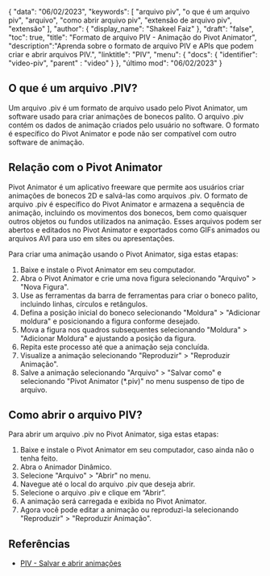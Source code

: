 {
"data": "06/02/2023",
  "keywords": [
"arquivo piv",
"o que é um arquivo piv",
"arquivo",
"como abrir arquivo piv",
"extensão de arquivo piv",
"extensão"
],
  "author": {
"display_name": "Shakeel Faiz"
},
"draft": "false",
"toc": true,
"title": "Formato de arquivo PIV - Animação do Pivot Animator",
  "description":"Aprenda sobre o formato de arquivo PIV e APIs que podem criar e abrir arquivos PIV.",
"linktitle": "PIV",
  "menu": {
    "docs": {
      "identifier": "video-piv",
"parent" : "video"
}
},
"último mod": "06/02/2023"
}

## O que é um arquivo .PIV?

Um arquivo .piv é um formato de arquivo usado pelo Pivot Animator, um software usado para criar animações de bonecos palito. O arquivo .piv contém os dados de animação criados pelo usuário no software. O formato é específico do Pivot Animator e pode não ser compatível com outro software de animação.

## Relação com o Pivot Animator

Pivot Animator é um aplicativo freeware que permite aos usuários criar animações de bonecos 2D e salvá-las como arquivos .piv. O formato de arquivo .piv é específico do Pivot Animator e armazena a sequência de animação, incluindo os movimentos dos bonecos, bem como quaisquer outros objetos ou fundos utilizados na animação. Esses arquivos podem ser abertos e editados no Pivot Animator e exportados como GIFs animados ou arquivos AVI para uso em sites ou apresentações.

Para criar uma animação usando o Pivot Animator, siga estas etapas:

1. Baixe e instale o Pivot Animator em seu computador.
2. Abra o Pivot Animator e crie uma nova figura selecionando "Arquivo" > "Nova Figura".
3. Use as ferramentas da barra de ferramentas para criar o boneco palito, incluindo linhas, círculos e retângulos.
4. Defina a posição inicial do boneco selecionando "Moldura" > "Adicionar moldura" e posicionando a figura conforme desejado.
5. Mova a figura nos quadros subsequentes selecionando "Moldura" > "Adicionar Moldura" e ajustando a posição da figura.
6. Repita este processo até que a animação seja concluída.
7. Visualize a animação selecionando "Reproduzir" > "Reproduzir Animação".
8. Salve a animação selecionando "Arquivo" > "Salvar como" e selecionando "Pivot Animator (*.piv)" no menu suspenso de tipo de arquivo.

## Como abrir o arquivo PIV?

Para abrir um arquivo .piv no Pivot Animator, siga estas etapas:

1. Baixe e instale o Pivot Animator em seu computador, caso ainda não o tenha feito.
2. Abra o Animador Dinâmico.
3. Selecione "Arquivo" > "Abrir" no menu.
4. Navegue até o local do arquivo .piv que deseja abrir.
5. Selecione o arquivo .piv e clique em “Abrir”.
6. A animação será carregada e exibida no Pivot Animator.
7. Agora você pode editar a animação ou reproduzi-la selecionando "Reproduzir" > "Reproduzir Animação".

## Referências
* [PIV - Salvar e abrir animações](https://pivotanimator.net/help4-2/saving___opening_animations.htm)

